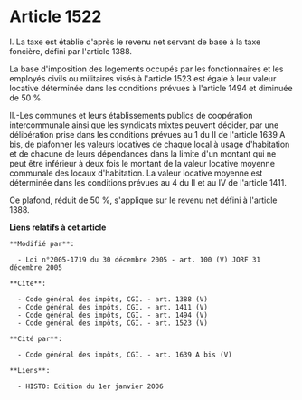 # Article 1522

I. La taxe est établie d'après le revenu net servant de base à la taxe foncière, défini par l'article 1388. 

La base d'imposition des logements occupés par les fonctionnaires et les employés civils ou militaires visés à l'article 1523
est égale à leur valeur locative déterminée dans les conditions prévues à l'article 1494 et diminuée de 50 %. 

II.-Les communes et leurs établissements publics de coopération intercommunale ainsi que les syndicats mixtes peuvent
décider, par une délibération prise dans les conditions prévues au 1 du II de l'article 1639 A bis, de plafonner les valeurs
locatives de chaque local à usage d'habitation et de chacune de leurs dépendances dans la limite d'un montant qui ne peut
être inférieur à deux fois le montant de la valeur locative moyenne communale des locaux d'habitation. La valeur locative
moyenne est déterminée dans les conditions prévues au 4 du II et au IV de l'article 1411. 

Ce plafond, réduit de 50 %, s'applique sur le revenu net défini à l'article 1388.

**Liens relatifs à cet article**

	**Modifié par**:

	  - Loi n°2005-1719 du 30 décembre 2005 - art. 100 (V) JORF 31 décembre 2005

	**Cite**:

	  - Code général des impôts, CGI. - art. 1388 (V)
	  - Code général des impôts, CGI. - art. 1411 (V)
	  - Code général des impôts, CGI. - art. 1494 (V)
	  - Code général des impôts, CGI. - art. 1523 (V)

	**Cité par**:

	  - Code général des impôts, CGI. - art. 1639 A bis (V)

	**Liens**:

	  - HISTO: Edition du 1er janvier 2006

